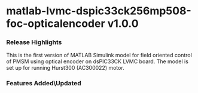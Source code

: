 # matlab-lvmc-dspic33ck256mp508-foc-opticalencoder v1.0.0
### Release Highlights
This is the first version of MATLAB Simulink model for field oriented control of PMSM using optical encoder on dsPIC33CK LVMC board.
The model is set up for running Hurst300 (AC300022) motor.

### Features Added\Updated




